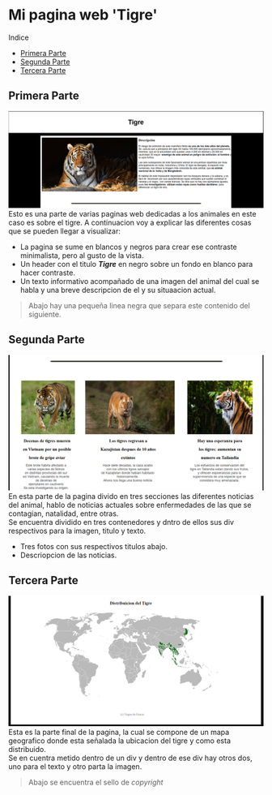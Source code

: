 # Mi pagina web 'Tigre'
Indice  
- [Primera Parte](##Primera-Parte)
- [Segunda Parte](##Segunda-Parte)
- [Tercera Parte](##Tercera-Parte)
## Primera Parte
![Esto es un tigre](cap1.png)  
Esto es una parte de varias paginas web dedicadas a los animales en este caso es sobre el tigre. A continuacion voy a explicar las diferentes cosas que se pueden llegar a visualizar:
- La pagina se sume en blancos y negros para crear ese contraste minimalista, pero al gusto de la vista.
- Un header con el titulo ***Tigre*** en negro sobre un fondo en blanco para hacer contraste.
- Un texto informativo acompañado de una imagen del animal del cual se habla y una breve descripcion de el y su situaacion actual.
> Abajo hay una pequeña linea negra que separa este contenido del siguiente.


## Segunda Parte
![Esto es un tigre](cap2.png)  
En esta parte de la pagina divido en tres secciones las diferentes noticias del animal, hablo de noticias actuales sobre enfermedades de las que se contagian, natalidad, entre otras.   
Se encuentra dividido en tres contenedores y dntro de ellos sus div respectivos para la imagen, titulo y texto.
- Tres fotos con sus respectivos titulos abajo.
- Descriopcion de las noticias.  


## Tercera Parte
![Esto es un tigre](cap3.PNG)  
Esta es la parte final de la pagina, la cual se compone de un mapa geografico donde esta señalada la ubicacion del tigre y como esta distribuido.  
Se en cuentra metido dentro de un div y dentro de ese div hay otros dos, uno para el texto y otro parta la imagen.
> Abajo se encuentra el sello de *copyright*



